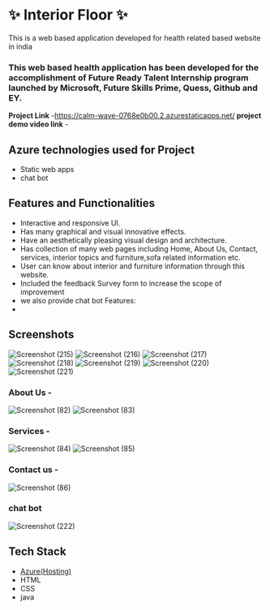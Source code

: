 # ✨  Interior Floor ✨

This is a web based application developed for health related based website in india

### This web based health application has been developed for the accomplishment of Future Ready Talent Internship program launched by Microsoft, Future Skills Prime, Quess, Github and EY.


**Project Link** -https://calm-wave-0768e0b00.2.azurestaticapps.net/
**project demo video link** - 

## Azure technologies used for Project

- Static web apps
- chat bot

## Features and Functionalities 
- Interactive and responsive UI.
- Has many graphical and visual innovative effects.
- Have an aesthetically pleasing visual design and architecture.
- Has collection of many web pages including Home, About Us, Contact, services, interior topics and furniture,sofa related information etc.
- User can know about interior and furniture information through this website.
- Included the feedback Survey form to increase the scope of improvement 
- we also provide chat bot
Features:
-

## Screenshots
![Screenshot (215)](https://user-images.githubusercontent.com/117730288/205049660-5f0de5b3-40db-429d-9afe-3a130a3206a3.png)
![Screenshot (216)](https://user-images.githubusercontent.com/117730288/205049700-832031c1-6c90-4dd1-9b50-934393aa24ce.png)
![Screenshot (217)](https://user-images.githubusercontent.com/117730288/205049806-7f2dbf77-1f8b-47e1-971e-bb79062a8620.png)
![Screenshot (218)](https://user-images.githubusercontent.com/117730288/205049853-b6453a59-c44f-4216-94ec-16dca8c0b541.png)
![Screenshot (219)](https://user-images.githubusercontent.com/117730288/205049888-c916e32a-38a0-4fb9-beae-0e9a077cc338.png)
![Screenshot (220)](https://user-images.githubusercontent.com/117730288/205049918-f1032c6b-ad49-469b-b419-79cbce02e346.png)
![Screenshot (221)](https://user-images.githubusercontent.com/117730288/205049948-83b5c83f-1a14-47d1-9e01-7a12ad38570b.png)



### About Us -
![Screenshot (82)](https://user-images.githubusercontent.com/117730288/204257241-c12cd485-1140-4bdc-8ef9-aa2c8d23ba29.png)
![Screenshot (83)](https://user-images.githubusercontent.com/117730288/204257290-d707a494-2cae-44d9-9e84-73406964bff0.png)


### Services -
![Screenshot (84)](https://user-images.githubusercontent.com/117730288/204257402-edb57a2a-ec56-4de2-b392-d4a01ddf507f.png)
![Screenshot (85)](https://user-images.githubusercontent.com/117730288/204257468-103fdaf3-ceb4-49dd-8c06-0c926898ab5f.png)



### Contact us -

![Screenshot (86)](https://user-images.githubusercontent.com/117730288/204257538-91774bfe-2c1f-45f7-84b2-903e85a9b3ed.png)


### chat bot

![Screenshot (222)](https://user-images.githubusercontent.com/117730288/205050097-41d46975-6840-49c5-825f-55abb01f280e.png)



## Tech Stack 

- [Azure(Hosting)](https://azure.microsoft.com/en-in/features/azure-portal/)
- HTML
- CSS
- java
